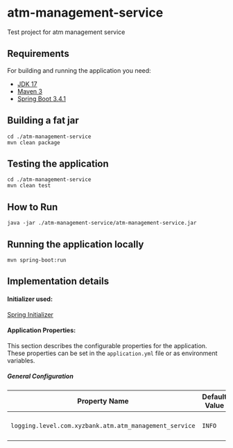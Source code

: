 # atm-management-service

Test project for atm management service

## Requirements

For building and running the application you need:

- [JDK 17](https://www.azul.com/downloads/?version=java-17-lts&os=linux&package=jdk#zulu)
- [Maven 3](https://maven.apache.org)
- [Spring Boot 3.4.1](https://github.com/spring-projects/spring-boot/wiki/Spring-Boot-3.4-Release-Notes)

## Building a fat jar

```shell
cd ./atm-management-service
mvn clean package
```

## Testing the application

```shell
cd ./atm-management-service
mvn clean test
```

## How to Run

```shell
java -jar ./atm-management-service/atm-management-service.jar
```

## Running the application locally

```shell
mvn spring-boot:run
```

## Implementation details

#### Initializer used:

[Spring Initializer](https://start.spring.io/)

#### Application Properties:

This section describes the configurable properties for the application. These properties can be set in
the `application.yml` file or as environment variables.

##### General Configuration

| Property Name                                          | Default Value | Description             |
|--------------------------------------------------------|---------------|-------------------------|
| `logging.level.com.xyzbank.atm.atm_management_service` | `INFO`        | The root logging level. |

